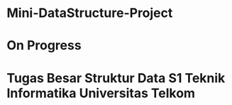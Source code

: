 # Mini-DataStructure-Project
<h1> On Progress <h1/>
Tugas Besar Struktur Data S1 Teknik Informatika Universitas Telkom
